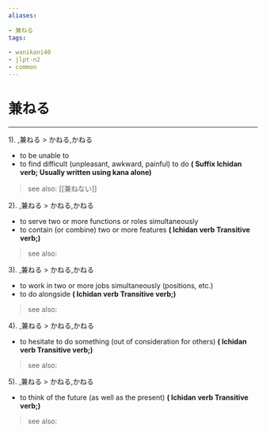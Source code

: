 ```yaml
---
aliases:
    
- 兼ねる
tags:
    
- wanikani40
- jlpt-n2
- common
---
```


# 兼ねる
---
1).
,兼ねる > かねる,かねる

- to be unable to
- to find difficult (unpleasant, awkward, painful) to do
**( Suffix Ichidan verb; Usually written using kana alone)**
> see also:  [[兼ねない]]
            
2).
,兼ねる > かねる,かねる

- to serve two or more functions or roles simultaneously
- to contain (or combine) two or more features
**( Ichidan verb Transitive verb;)**
> see also: 
            
3).
,兼ねる > かねる,かねる

- to work in two or more jobs simultaneously (positions, etc.)
- to do alongside
**( Ichidan verb Transitive verb;)**
> see also: 
            
4).
,兼ねる > かねる,かねる

- to hesitate to do something (out of consideration for others)
**( Ichidan verb Transitive verb;)**
> see also: 
            
5).
,兼ねる > かねる,かねる

- to think of the future (as well as the present)
**( Ichidan verb Transitive verb;)**
> see also: 
            